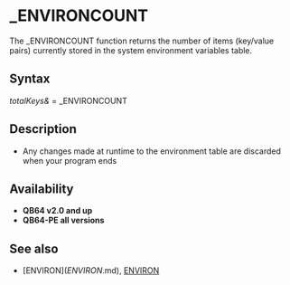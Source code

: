 # _ENVIRONCOUNT

The _ENVIRONCOUNT function returns the number of items (key/value pairs) currently stored in the system environment variables table.

  

## Syntax

*totalKeys&* = _ENVIRONCOUNT
  

## Description

* Any changes made at runtime to the environment table are discarded when your program ends

  

## Availability

* **QB64 v2.0 and up**
* **QB64-PE all versions**

  

## See also

* [ENVIRON$](ENVIRON$.md), [ENVIRON](ENVIRON.md)

  
